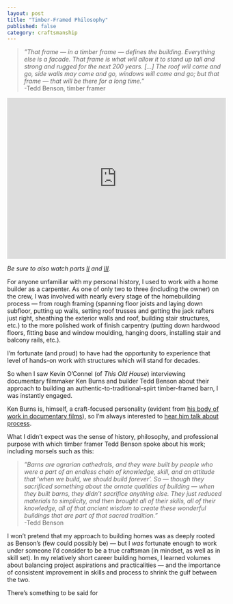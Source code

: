 ```yaml
---
layout: post
title: "Timber-Framed Philosophy"
published: false
category: craftsmanship
---
```


> *”That frame — in a timber frame — defines the building.  Everything else is a facade.  That frame is what will allow it to stand up tall and strong and rugged for the next 200 years. [...]  The roof will come and go, side walls may come and go, windows will come and go; but that frame — that will be there for a long time.”*  
> -Tedd Benson, timber framer

<iframe width="512" height="376" src="http://video.pbs.org/viralplayer/2365319959" frameborder="0" marginwidth="0" marginheight="0" scrolling="no" seamless></iframe>

*Be sure to also watch parts [II](http://video.pbs.org/video/2365320016/) and [III](http://video.pbs.org/video/2365320037/).*

For anyone unfamiliar with my personal history, I used to work with a home builder as a carpenter.  As one of only two to three (including the owner) on the crew, I was involved with nearly every stage of the homebuilding process — from rough framing (spanning floor joists and laying down subfloor, putting up walls, setting roof trusses and getting the jack rafters just right, sheathing the exterior walls and roof, building stair structures, etc.) to the more polished work of finish carpentry (putting down hardwood floors, fitting base and window moulding, hanging doors, installing stair and balcony rails, etc.).

I’m fortunate (and proud) to have had the opportunity to experience that level of hands-on work with structures which will stand for decades.

So when I saw Kevin O’Connel (of _This Old House_) interviewing documentary filmmaker Ken Burns and builder Tedd Benson about their approach to building an authentic-to-traditional-spirt timber-framed barn, I was instantly engaged.

Ken Burns is, himself, a craft-focused personality (evident from [his body of work in documentary films](http://kenburns.com/the-films/)), so I’m always interested to [hear him talk about process](http://adamcarolla.com/ken-burns/).

What I didn’t expect was the sense of history, philosophy, and professional purpose with which timber framer Tedd Benson spoke about his work; including morsels such as this:

> *”Barns are agrarian cathedrals, and they were built by people who were a part of an endless chain of knowledge, skill, and an attitude that ‘when we build, we should build forever’.  So — though they sacrificed something about the ornate qualities of building — when they built barns, they didn’t sacrifice anything else.  They just reduced materials to simplicity, and then brought all of their skills, all of their knowledge, all of that ancient wisdom to create these wonderful buildings that are part of that sacred tradition.”*  
> -Tedd Benson

I won’t pretend that my approach to building homes was as deeply rooted as Benson’s (few could possibly be) — but I *was* fortunate enough to work under someone I’d consider to be a true craftsman (in mindset, as well as in skill set).  In my relatively short career building homes, I learned volumes about balancing project aspirations and practicalities — and the importance of consistent improvement in skills and process to shrink the gulf between the two.

There’s something to be said for 